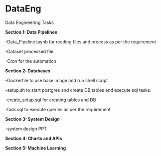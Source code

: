 # DataEng
Data Engineering Tasks

**Section 1: Data Pipelines**

-Data_Pipeline.ipynb for reading files and process as per the requirement

-Dataset processed file

-Cron for the automation

**Section 2: Databases**

-Dockerfile to use base image and run shell script

-setup.sh to start postgres and create DB,tables and execute sql tasks.

-create_setup.sql for creating tables and DB

-task.sql to execute queries as per the requirement

**Section 3: System Design**

-system design PPT

**Section 4: Charts and APIs**

**Section 5: Machine Learning**
